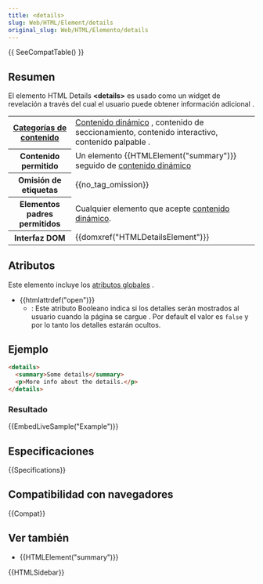 ```yaml
---
title: <details>
slug: Web/HTML/Element/details
original_slug: Web/HTML/Elemento/details
---
```


{{ SeeCompatTable() }}

## Resumen

El elemento HTML Details **\<details>** es usado como un widget de revelación a través del cual el usuario puede obtener información adicional .

<table class="properties">
  <tbody>
    <tr>
      <th scope="row">
        <a href="/es/docs/Web/Guide/HTML/categorias_de_contenido"
          >Categorías de contenido</a
        >
      </th>
      <td>
        <a href="/es/docs/Web/Guide/HTML/categorias_de_contenido"
          >Contenido dinámico</a
        >
        , contenido de seccionamiento, contenido interactivo, contenido palpable
        .
      </td>
    </tr>
    <tr>
      <th scope="row">Contenido permitido</th>
      <td>
        Un elemento {{HTMLElement("summary")}} seguido de
        <a href="/es/docs/Web/Guide/HTML/categorias_de_contenido"
          >contenido dinámico</a
        >
      </td>
    </tr>
    <tr>
      <th scope="row">Omisión de etiquetas</th>
      <td>{{no_tag_omission}}</td>
    </tr>
    <tr>
      <th scope="row">Elementos padres permitidos</th>
      <td>
        Cualquier elemento que acepte
        <a href="/es/docs/Web/Guide/HTML/categorias_de_contenido"
          >contenido dinámico</a
        >.
      </td>
    </tr>
    <tr>
      <th scope="row">Interfaz DOM</th>
      <td>{{domxref("HTMLDetailsElement")}}</td>
    </tr>
  </tbody>
</table>

## Atributos

Este elemento incluye los [atributos globales](/es/docs/Web/HTML/Atributos_Globales) .

- {{htmlattrdef("open")}}
  - : Este atributo Booleano indica si los detalles serán mostrados al usuario cuando la página se cargue . Por default el valor es `false` y por lo tanto los detalles estarán ocultos.

## Ejemplo

```html
<details>
  <summary>Some details</summary>
  <p>More info about the details.</p>
</details>
```

### Resultado

{{EmbedLiveSample("Example")}}

## Especificaciones

{{Specifications}}

## Compatibilidad con navegadores

{{Compat}}

## Ver también

- {{HTMLElement("summary")}}

{{HTMLSidebar}}
